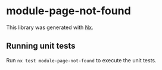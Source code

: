 # module-page-not-found

This library was generated with [Nx](https://nx.dev).

## Running unit tests

Run `nx test module-page-not-found` to execute the unit tests.

